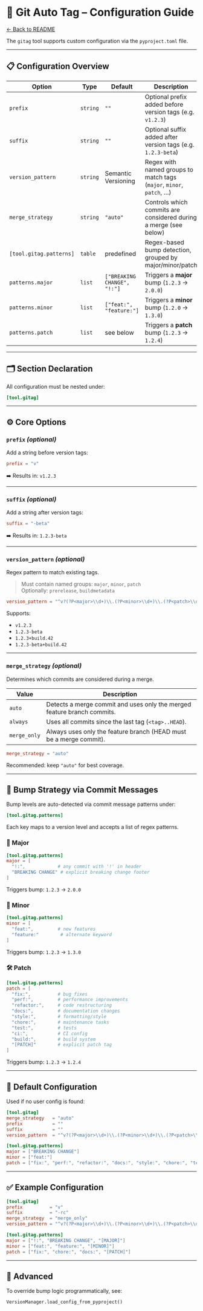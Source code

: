 # 🔧 Git Auto Tag – Configuration Guide

[← Back to README](https://github.com/henrymanke/gitag/blob/main/README.md)

The `gitag` tool supports custom configuration via the `pyproject.toml` file.

---

## 📋 Configuration Overview

| Option                  | Type      | Default                | Description                                                                 |
|-------------------------|-----------|------------------------|-----------------------------------------------------------------------------|
| `prefix`                | `string`  | `""`                  | Optional prefix added before version tags (e.g. `v1.2.3`)                   |
| `suffix`                | `string`  | `""`                  | Optional suffix added after version tags (e.g. `1.2.3-beta`)                |
| `version_pattern`       | `string`  | Semantic Versioning    | Regex with named groups to match tags (`major`, `minor`, `patch`, …)        |
| `merge_strategy`        | `string`  | `"auto"`             | Controls which commits are considered during a merge (see below)            |
| `[tool.gitag.patterns]` | `table`   | predefined             | Regex-based bump detection, grouped by major/minor/patch                     |
| `patterns.major`        | `list`    | `["BREAKING CHANGE", "!:"]` | Triggers a **major** bump (`1.2.3` → `2.0.0`)                               |
| `patterns.minor`        | `list`    | `["feat:", "feature:"]` | Triggers a **minor** bump (`1.2.0` → `1.3.0`)                               |
| `patterns.patch`        | `list`    | see below              | Triggers a **patch** bump (`1.2.3` → `1.2.4`)                               |

---

## 🗂 Section Declaration

All configuration must be nested under:

```toml
[tool.gitag]
```

---

## ⚙️ Core Options

### `prefix` _(optional)_

Add a string before version tags:

```toml
prefix = "v"
```

➡️ Results in: `v1.2.3`

---

### `suffix` _(optional)_

Add a string after version tags:

```toml
suffix = "-beta"
```

➡️ Results in: `1.2.3-beta`

---

### `version_pattern` _(optional)_

Regex pattern to match existing tags.

> Must contain named groups: `major`, `minor`, `patch`  
> Optionally: `prerelease`, `buildmetadata`

```toml
version_pattern = "^v?(?P<major>\\d+)\\.(?P<minor>\\d+)\\.(?P<patch>\\d+)(?:-(?P<prerelease>[\\w\\.]+))?(?:\\+(?P<buildmetadata>[\\w\\.]+))?$"
```

Supports:

- `v1.2.3`
- `1.2.3-beta`
- `1.2.3+build.42`
- `1.2.3-beta+build.42`

---

### `merge_strategy` _(optional)_

Determines which commits are considered during a merge.

| Value         | Description                                                               |
|---------------|---------------------------------------------------------------------------|
| `auto`        | Detects a merge commit and uses only the merged feature branch commits.   |
| `always`      | Uses all commits since the last tag (`<tag>..HEAD`).                      |
| `merge_only`  | Always uses only the feature branch (HEAD must be a merge commit).        |

```toml
merge_strategy = "auto"
```

Recommended: keep `"auto"` for best coverage.

---

## 🚀 Bump Strategy via Commit Messages

Bump levels are auto-detected via commit message patterns under:

```toml
[tool.gitag.patterns]
```

Each key maps to a version level and accepts a list of regex patterns.

### 🔼 Major

```toml
[tool.gitag.patterns]
major = [
  "!:",            # any commit with '!' in header
  "BREAKING CHANGE" # explicit breaking change footer
]
```

Triggers bump: `1.2.3` → `2.0.0`

### 🔽 Minor

```toml
[tool.gitag.patterns]
minor = [
  "feat:",         # new features
  "feature:"        # alternate keyword
]
```

Triggers bump: `1.2.3` → `1.3.0`

### 🛠 Patch

```toml
[tool.gitag.patterns]
patch = [
  "fix:",          # bug fixes
  "perf:",         # performance improvements
  "refactor:",     # code restructuring
  "docs:",         # documentation changes
  "style:",        # formatting/style
  "chore:",        # maintenance tasks
  "test:",         # tests
  "ci:",           # CI config
  "build:",        # build system
  "[PATCH]"        # explicit patch tag
]
```

Triggers bump: `1.2.3` → `1.2.4`

---

## 📌 Default Configuration

Used if no user config is found:

```toml
[tool.gitag]
merge_strategy   = "auto"
prefix           = ""
suffix           = ""
version_pattern  = "^v?(?P<major>\\d+)\\.(?P<minor>\\d+)\\.(?P<patch>\\d+)$"

[tool.gitag.patterns]
major = ["BREAKING CHANGE"]
minor = ["feat:"]
patch = ["fix:", "perf:", "refactor:", "docs:", "style:", "chore:", "test:", "ci:", "build:"]
```

---

## ✅ Example Configuration

```toml
[tool.gitag]
prefix          = "v"
suffix          = "-rc"
merge_strategy  = "merge_only"
version_pattern = "^v?(?P<major>\\d+)\\.(?P<minor>\\d+)\\.(?P<patch>\\d+)(?:-(?P<prerelease>[\\w\\.]+))?(?:\\+(?P<buildmetadata>[\\w\\.]+))?$"

[tool.gitag.patterns]
major = ["!:", "BREAKING CHANGE", "[MAJOR]"]
minor = ["feat:", "feature:", "[MINOR]"]
patch = ["fix:", "chore:", "docs:", "[PATCH]"]
```

---

## 🧪 Advanced

To override bump logic programmatically, see:

```python
VersionManager.load_config_from_pyproject()
```
